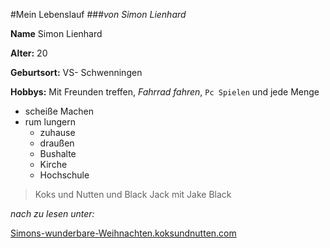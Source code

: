 #Mein Lebenslauf
###*von Simon Lienhard*

**Name** Simon Lienhard

**Alter:** 20

**Geburtsort:** VS- Schwenningen

**Hobbys:** Mit Freunden treffen, *Fahrrad fahren*, `Pc Spielen` und jede Menge

* scheiße Machen
* rum lungern
    * zuhause
    * draußen
    * Bushalte
    * Kirche
    * Hochschule

>Koks und Nutten und Black Jack mit Jake Black

*nach zu lesen unter:*

[Simons-wunderbare-Weihnachten.koksundnutten.com](https://Simons-wunderbare-Weihnachten.koksundnutten.com)

